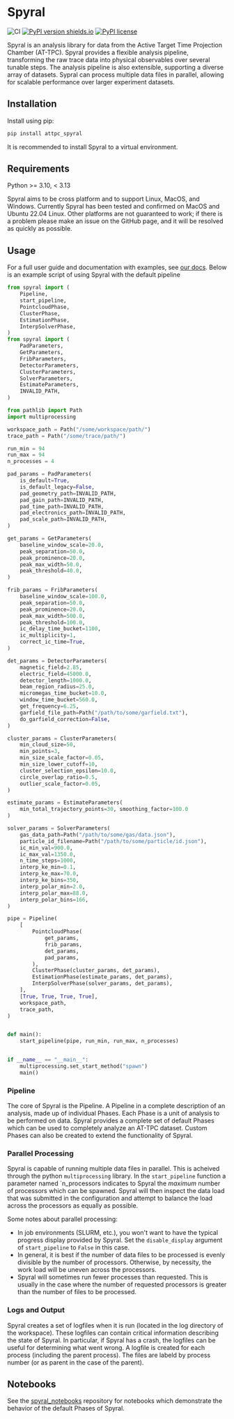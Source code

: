 # Spyral

![CI](https://github.com/ATTPC/Spyral/actions/workflows/ci.yml/badge.svg)
[![PyPI version shields.io](https://img.shields.io/pypi/v/attpc_spyral.svg)](https://pypi.python.org/pypi/attpc_spyral/)
[![PyPI license](https://img.shields.io/pypi/l/attpc_spyral.svg)](https://pypi.python.org/pypi/attpc_spyral/)

Spyral is an analysis library for data from the Active Target Time Projection Chamber (AT-TPC). Spyral provides a flexible analysis pipeline, transforming the raw trace data into physical observables over several tunable steps. The analysis pipeline is also extensible, supporting a diverse array of datasets. Sypral can process multiple data files in parallel, allowing for scalable performance over larger experiment datasets.

## Installation

Install using pip:

```bash
pip install attpc_spyral
```

It is recommended to install Spyral to a virtual environment.

## Requirements

Python >= 3.10, < 3.13

Spyral aims to be cross platform and to support Linux, MacOS, and Windows. Currently Spyral has been tested and confirmed on MacOS and Ubuntu 22.04 Linux. Other platforms
are not guaranteed to work; if there is a problem please make an issue on the GitHub page, and it will be resolved as quickly as possible.

## Usage

For a full user guide and documentation with examples, see [our docs](https://attpc.github.io/Spyral/). Below is an example script of using Spyral with the default pipeline

```python
from spyral import (
    Pipeline,
    start_pipeline,
    PointcloudPhase,
    ClusterPhase,
    EstimationPhase,
    InterpSolverPhase,
)
from spyral import (
    PadParameters,
    GetParameters,
    FribParameters,
    DetectorParameters,
    ClusterParameters,
    SolverParameters,
    EstimateParameters,
    INVALID_PATH,
)

from pathlib import Path
import multiprocessing

workspace_path = Path("/some/workspace/path/")
trace_path = Path("/some/trace/path/")

run_min = 94
run_max = 94
n_processes = 4

pad_params = PadParameters(
    is_default=True,
    is_default_legacy=False,
    pad_geometry_path=INVALID_PATH,
    pad_gain_path=INVALID_PATH,
    pad_time_path=INVALID_PATH,
    pad_electronics_path=INVALID_PATH,
    pad_scale_path=INVALID_PATH,
)

get_params = GetParameters(
    baseline_window_scale=20.0,
    peak_separation=50.0,
    peak_prominence=20.0,
    peak_max_width=50.0,
    peak_threshold=40.0,
)

frib_params = FribParameters(
    baseline_window_scale=100.0,
    peak_separation=50.0,
    peak_prominence=20.0,
    peak_max_width=500.0,
    peak_threshold=100.0,
    ic_delay_time_bucket=1100,
    ic_multiplicity=1,
    correct_ic_time=True,
)

det_params = DetectorParameters(
    magnetic_field=2.85,
    electric_field=45000.0,
    detector_length=1000.0,
    beam_region_radius=25.0,
    micromegas_time_bucket=10.0,
    window_time_bucket=560.0,
    get_frequency=6.25,
    garfield_file_path=Path("/path/to/some/garfield.txt"),
    do_garfield_correction=False,
)

cluster_params = ClusterParameters(
    min_cloud_size=50,
    min_points=3,
    min_size_scale_factor=0.05,
    min_size_lower_cutoff=10,
    cluster_selection_epsilon=10.0,
    circle_overlap_ratio=0.5,
    outlier_scale_factor=0.05,
)

estimate_params = EstimateParameters(
    min_total_trajectory_points=30, smoothing_factor=100.0
)

solver_params = SolverParameters(
    gas_data_path=Path("/path/to/some/gas/data.json"),
    particle_id_filename=Path("/path/to/some/particle/id.json"),
    ic_min_val=900.0,
    ic_max_val=1350.0,
    n_time_steps=1000,
    interp_ke_min=0.1,
    interp_ke_max=70.0,
    interp_ke_bins=350,
    interp_polar_min=2.0,
    interp_polar_max=88.0,
    interp_polar_bins=166,
)

pipe = Pipeline(
    [
        PointcloudPhase(
            get_params,
            frib_params,
            det_params,
            pad_params,
        ),
        ClusterPhase(cluster_params, det_params),
        EstimationPhase(estimate_params, det_params),
        InterpSolverPhase(solver_params, det_params),
    ],
    [True, True, True, True],
    workspace_path,
    trace_path,
)


def main():
    start_pipeline(pipe, run_min, run_max, n_processes)


if __name__ == "__main__":
    multiprocessing.set_start_method("spawn")
    main()

```

### Pipeline

The core of Spyral is the Pipeline. A Pipeline in a complete description of an analysis, made up of individual Phases. Each Phase is a unit of analysis to be performed on data. Spyral provides a complete set of default Phases which can be used to completely analyze an AT-TPC dataset. Custom Phases can also be created to extend the functionality of Spyral.

### Parallel Processing

Spyral is capable of running multiple data files in parallel. This is acheived through the python `multiprocessing` library. In the `start_pipeline` function a parameter named `n_processors indicates to Spyral the *maximum* number of processors which can be spawned. Spyral will then inspect the data load that was submitted in the configuration and attempt to balance the load across the processors as equally as possible.

Some notes about parallel processing:

- In job environments (SLURM, etc.), you won't want to have the typical progress display provided by Spyral. Set the `disable_display` argument of `start_pipeline` to `False` in this case.
- In general, it is best if the number of data files to be processed is evenly divisible by the number of processors. Otherwise, by necessity, the work load will be uneven across the processors.
- Spyral will sometimes run fewer processes than requested. This is usually in the case where the number of requested processors is greater than the number of files to be processed.

### Logs and Output

Spyral creates a set of logfiles when it is run (located in the log directory of the workspace). These logfiles can contain critical information describing the state of Spyral. In particular, if Spyral has a crash, the logfiles can be useful for determining what went wrong. A logfile is created for each process (including the parent process). The files are labeld by process number (or as parent in the case of the parent).

## Notebooks

See the [spyral_notebooks](https://github.com/attpc/spyral_notebooks) repository for notebooks which demonstrate the behavior of the default Phases of Spyral.
